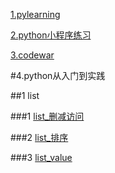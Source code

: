 [1.pylearning](https://www.zybuluo.com/zzzxxxyyy/note/1117755)


[2.python小程序练习](https://www.zybuluo.com/zzzxxxyyy/note/1144647)


[3.codewar](https://www.codewars.com/users/LiuChuang0059)


#4.python从入门到实践

##1 list


###1 [list_删减访问](https://github.com/LiuChuang0059/Pythonpra/blob/master/prc_list.py)

###2 [list_排序](https://github.com/LiuChuang0059/Pythonpra/blob/master/prc_list2.py)

###3 [list_value](https://github.com/LiuChuang0059/Pythonpra/blob/master/prc_list_value.py)
